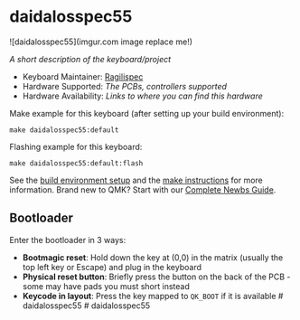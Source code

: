 # daidalosspec55

![daidalosspec55](imgur.com image replace me!)

*A short description of the keyboard/project*

* Keyboard Maintainer: [Ragilispec](https://github.com/Kappa-Hiragi)
* Hardware Supported: *The PCBs, controllers supported*
* Hardware Availability: *Links to where you can find this hardware*

Make example for this keyboard (after setting up your build environment):

    make daidalosspec55:default

Flashing example for this keyboard:

    make daidalosspec55:default:flash

See the [build environment setup](https://docs.qmk.fm/#/getting_started_build_tools) and the [make instructions](https://docs.qmk.fm/#/getting_started_make_guide) for more information. Brand new to QMK? Start with our [Complete Newbs Guide](https://docs.qmk.fm/#/newbs).

## Bootloader

Enter the bootloader in 3 ways:

* **Bootmagic reset**: Hold down the key at (0,0) in the matrix (usually the top left key or Escape) and plug in the keyboard
* **Physical reset button**: Briefly press the button on the back of the PCB - some may have pads you must short instead
* **Keycode in layout**: Press the key mapped to `QK_BOOT` if it is available
#   d a i d a l o s s p e c 5 5  
 #   d a i d a l o s s p e c 5 5  
 